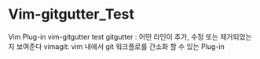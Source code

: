 # Vim-gitgutter_Test
Vim Plug-in vim-gitgutter test 
gitgutter : 어떤 라인이 추가, 수정 또는 제거되었는지 보여준다
vimagit: vim 내에서 git 워크플로를 간소화 할 수 있는 Plug-in
